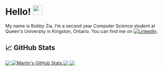 <!-- More info, tips and tricks for making GitHub Profile README can be found in my article at https://towardsdatascience.com/build-a-stunning-readme-for-your-github-profile-9b80434fe5d7 -->



# Hello! <img src="https://raw.githubusercontent.com/MartinHeinz/MartinHeinz/master/wave.gif" width="30px">

My name is Bobby Zia. I’m a second year Computer Science student at Queen's University in Kingston, Ontario. You can find me on [![LinkedIn][3.2]][3].



## &#x1f4c8; GitHub Stats

<a href="https://github.com/bzia/bzia">
  <img align="center" src="https://github-readme-stats.vercel.app/api/top-langs/?username=bzia&hide=java,html&title_color=ffffff&text_color=c9cacc&icon_color=2bbc8a&bg_color=1d1f21" />
</a>
<a href="https://github.com/bzia/bzia">
  <img align="center" src="https://github-readme-stats.vercel.app/api?username=bzia&show_icons=true&line_height=27&count_private=true&title_color=ffffff&text_color=c9cacc&icon_color=2bbc8a&bg_color=1d1f21" alt="Martin's GitHub Stats" />
</a>

<a href="https://github.com/bzia/Tradr">
  <img align="center" src="https://github-readme-stats.vercel.app/api/pin/?username=bzia&repo=Tradr&title_color=ffffff&text_color=c9cacc&icon_color=2bbc8a&bg_color=1d1f21" />
</a>


<a href="https://github.com/bzia/StoreFront">
  <img align="center" src="https://github-readme-stats.vercel.app/api/pin/?username=bzia&repo=StoreFront&title_color=ffffff&text_color=c9cacc&icon_color=2bbc8a&bg_color=1d1f21" />
</a>    

<!-- links to social media icons -->

<!-- icons with padding -->


[2.1]: http://i.imgur.com/0o48UoR.png (github icon with padding)

<!-- icons without padding -->


[2.2]: http://i.imgur.com/9I6NRUm.png (github icon without padding)
[3.2]: https://raw.githubusercontent.com/MartinHeinz/MartinHeinz/master/linkedin-3-16.png (LinkedIn icon without padding)


<!-- links to your social media accounts -->

[2]: https://github.com/bzia
[3]: https://www.linkedin.com/in/baberzia/


<!-- Resources -->
<!-- Icons: https://simpleicons.org/ -->
<!-- GitHub Stats: https://github.com/anuraghazra/github-readme-stats -->
<!-- Emojis: https://emojipedia.org/emoji/ -->
<!-- HTML Emojis: https://www.fileformat.info/index.htm -->
<!-- Shields: https://shields.io/ -->
<!-- Awesome GitHub Profile README: https://github.com/abhisheknaiidu/awesome-github-profile-readme -->
